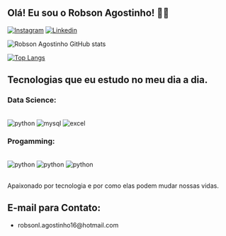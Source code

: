 ## Olá! Eu sou o Robson Agostinho! ✌🏾

[![Instagram](https://img.shields.io/badge/Instagram-E4405F?style=for-the-badge&logo=instagram&logoColor=white)]()
[![Linkedin](https://img.shields.io/badge/LinkedIn-0077B5?style=for-the-badge&logo=linkedin&logoColor=white)]()


![Robson Agostinho GitHub stats](https://github-readme-stats.vercel.app/api?username=agostech&show_icons=true&theme=dracula)

[![Top Langs](https://github-readme-stats.vercel.app/api/top-langs/?username=agostech)](https://github.com/anuraghazra/github-readme-stats)

## Tecnologias que eu estudo no meu dia a dia.

### Data Science:

<div style="display: inline_block"><br/>
    <img aling="center" alt="python" src="https://img.shields.io/badge/Python-3776AB?style=for-the-badge&logo=python&logoColor=white">
    <img aling="center" alt="mysql" src="https://img.shields.io/badge/MySQL-00000F?style=for-the-badge&logo=mysql&logoColor=white">
    <img aling="center" alt="excel" src="https://img.shields.io/badge/Microsoft_Excel-217346?style=for-the-badge&logo=microsoft-excel&logoColor=white">
</div>

### Progamming:

<div style="display: inline_block"><br/>
    <img aling="center" alt="python" src="https://img.shields.io/badge/HTML5-E34F26?style=for-the-badge&logo=html5&logoColor=white">
    <img aling="center" alt="python" src="https://img.shields.io/badge/CSS3-1572B6?style=for-the-badge&logo=css3&logoColor=white">
    <img aling="center" alt="python" src="https://img.shields.io/badge/JavaScript-F7DF1E?style=for-the-badge&logo=javascript&logoColor=black">
</div><br/>

Apaixonado por tecnologia e por como elas podem mudar nossas vidas.

## E-mail para Contato:
- <p>robsonl.agostinho16@hotmail.com</p>

